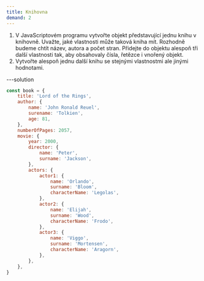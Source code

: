 ```yaml
---
title: Knihovna
demand: 2
---
```


1. V JavaScriptovém programu vytvořte objekt představující jednu knihu v knihovně. Uvažte, jaké vlastnosti může taková kniha mít. Rozhodně budeme chtít název, autora a počet stran. Přidejte do objektu alespoň tři další vlastnosti tak, aby obsahovaly čísla, řetězce i vnořený objekt.
1. Vytvořte alespoň jednu další knihu se stejnými vlastnostmi ale jinými hodnotami.

---solution

```js
const book = {
	title: 'Lord of the Rings',
	author: {
		name: 'John Ronald Reuel',
		surename: 'Tolkien',
		age: 81,
	},
	numberOfPages: 2057,
	movie: {
		year: 2000,
		director: {
			name: 'Peter',
			surname: 'Jackson',
		},
		actors: {
			actor1: {
				name: 'Orlando',
				surname: 'Bloom',
				characterName: 'Legolas',
			},
			actor2: {
				name: 'Elijah',
				surname: 'Wood',
				characterName: 'Frodo',
			},
			actor3: {
				name: 'Viggo',
				surname: 'Mortensen',
				characterName: 'Aragorn',
			},
		},
	},
}
```

